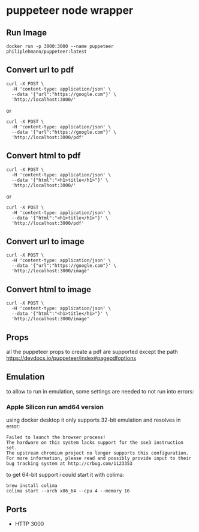 # puppeteer node wrapper

## Run Image

```
docker run -p 3000:3000 --name puppeteer philiplehmann/puppeteer:latest
```

## Convert url to pdf

```
curl -X POST \
  -H 'content-type: application/json' \
  --data '{"url":"https://google.com"}' \
  'http://localhost:3000/'
```

or

```
curl -X POST \
  -H 'content-type: application/json' \
  --data '{"url":"https://google.com"}' \
  'http://localhost:3000/pdf'
```

## Convert html to pdf

```
curl -X POST \
  -H 'content-type: application/json' \
  --data '{"html":"<h1>title</h1>"}' \
  'http://localhost:3000/'
```

or

```
curl -X POST \
  -H 'content-type: application/json' \
  --data '{"html":"<h1>title</h1>"}' \
  'http://localhost:3000/pdf'
```

## Convert url to image

```
curl -X POST \
  -H 'content-type: application/json' \
  --data '{"url":"https://google.com"}' \
  'http://localhost:3000/image'
```


## Convert html to image

```
curl -X POST \
  -H 'content-type: application/json' \
  --data '{"html":"<h1>title</h1>"}' \
  'http://localhost:3000/image'
```

## Props
all the puppeteer props to create a pdf are supported except the path
https://devdocs.io/puppeteer/index#pagepdfoptions


## Emulation
to allow to run in emulation, some settings are needed to not run into errors:

### Apple Silicon run amd64 version
using docker desktop it only supports 32-bit emulation and resolves in error:
```
Failed to launch the browser process!
The hardware on this system lacks support for the sse3 instruction set.
The upstream chromium project no longer supports this configuration.
For more information, please read and possibly provide input to their
bug tracking system at http://crbug.com/1123353
```

to get 64-bit support i could start it with colima:
```
brew install colima
colima start --arch x86_64 --cpu 4 --memory 16
```

## Ports

- HTTP 3000
